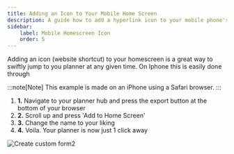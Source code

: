 ```yaml
---
title: Adding an Icon to Your Mobile Home Screen
description: A guide how to add a hyperlink icon to your mobile phone's homescreen
sidebar:
    label: Mobile Homescreen Icon
    order: 5
---
```


Adding an icon (website shortcut) to your homescreen is a great way to swiftly jump to you planner at any given time. 
On Iphone this is easily done through 

:::note[Note]
This example is made on an iPhone using a Safari browser.
::: 
1. **1.** Navigate to your planner hub and press the export button at the bottom of your browser
2. **2.** Scroll up and press 'Add to Home Screen'
3. **3.** Change the name to your liking
4. **4.** Voila. Your planner is now just 1 click away

![Create custom form2](/images/add_icon_to_homescreen_iphone.png)